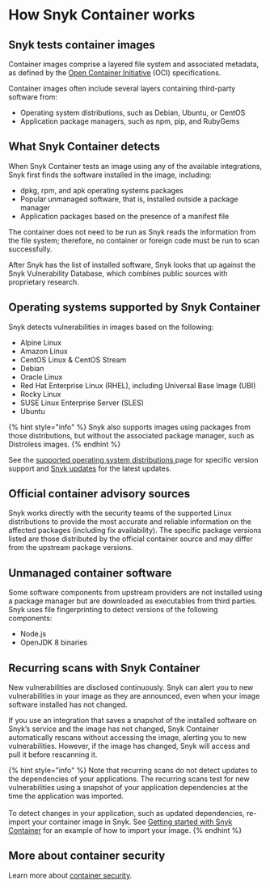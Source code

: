 # How Snyk Container works

## Snyk tests container images

Container images comprise a layered file system and associated metadata, as defined by the [Open Container Initiative](https://opencontainers.org) (OCI) specifications.

Container images often include several layers containing third-party software from:

* Operating system distributions, such as Debian, Ubuntu, or CentOS
* Application package managers, such as npm, pip, and RubyGems

## What Snyk Container detects

When Snyk Container tests an image using any of the available integrations, Snyk first finds the software installed in the image, including:

* dpkg, rpm, and apk operating systems packages
* Popular unmanaged software, that is, installed outside a package manager
* Application packages based on the presence of a manifest file

The container does not need to be run as Snyk reads the information from the file system; therefore, no container or foreign code must be run to scan successfully.

After Snyk has the list of installed software, Snyk looks that up against the Snyk Vulnerability Database, which combines public sources with proprietary research.

## Operating systems supported by Snyk Container

Snyk detects vulnerabilities in images based on the following:

* Alpine Linux
* Amazon Linux
* CentOS Linux & CentOS Stream
* Debian
* Oracle Linux
* Red Hat Enterprise Linux (RHEL), including Universal Base Image (UBI)
* Rocky Linux
* SUSE Linux Enterprise Server (SLES)
* Ubuntu

{% hint style="info" %}
Snyk also supports images using packages from those distributions, but without the associated package manager, such as Distroless images.
{% endhint %}

See the [supported operating system distributions ](supported-operating-system-distributions.md)page for specific version support and  [Snyk updates](https://updates.snyk.io) for the latest updates.

## Official container advisory sources

Snyk works directly with the security teams of the supported Linux distributions to provide the most accurate and reliable information on the affected packages (including fix availability). The specific package versions listed are those distributed by the official container source and may differ from the upstream package versions.

## Unmanaged container software

Some software components from upstream providers are not installed using a package manager but are downloaded as executables from third parties. Snyk uses file fingerprinting to detect versions of the following components:

* Node.js
* OpenJDK 8 binaries

## Recurring scans with Snyk Container

New vulnerabilities are disclosed continuously. Snyk can alert you to new vulnerabilities in your image as they are announced, even when your image software installed has not changed.

If you use an integration that saves a snapshot of the installed software on Snyk’s service and the image has not changed, Snyk Container automatically rescans without accessing the image, alerting you to new vulnerabilities. However, if the image has changed, Snyk will access and pull it before rescanning it.

{% hint style="info" %}
Note that recurring scans do not detect updates to the dependencies of your applications. The recurring scans test for new vulnerabilities using a snapshot of your application dependencies at the time the application was imported.\
\
To detect changes in your application, such as updated dependencies, re-import your container image in Snyk. See [Getting started with Snyk Container](../getting-started-snyk-container.md) for an example of how to import your image.
{% endhint %}

## More about container security

Learn more about [container security](https://snyk.io/learn/container-security/).
